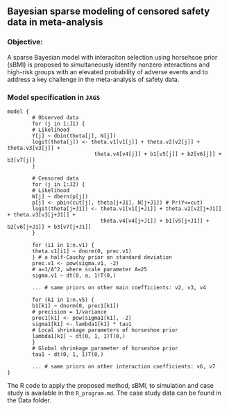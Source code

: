 ## Bayesian sparse modeling of censored safety data in meta-analysis


### Objective:
A sparse Bayesian model with interaciton selection using horsehsoe prior (sBMI) is proposed to simultaneously identify nonzero interactions and high-risk groups with an elevated probability of adverse events and to address a key challenge in the meta-analysis of safety data.

### Model specification in ``JAGS``
```
model {
        # Observed data
        for (j in 1:J1) {
        # Likelihood
        Y[j] ~ dbin(theta[j], N[j])
        logit(theta[j]) <- theta.v1[v1[j]] + theta.v2[v2[j]] + theta.v3[v3[j]] +
                            theta.v4[v4[j]] + b1[v5[j]] + b2[v6[j]] + b3[v7[j]]
        }
        
        # Censored data
        for (j in 1:J2) {
        # Likelihood
        W[j] ~ dbern(p[j])
        p[j] <- pbin(cut[j], theta[j+J1], N[j+J1]) # Pr(Y<=cut)
        logit(theta[j+J1]) <- theta.v1[v1[j+J1]] + theta.v2[v2[j+J1]] + theta.v3[v3[j+J1]] +
                              theta.v4[v4[j+J1]] + b1[v5[j+J1]] + b2[v6[j+J1]] + b3[v7[j+J1]]
        }
        
        for (i1 in 1:n.v1) {
        theta.v1[i1] ~ dnorm(0, prec.v1)
        } # a half-Cauchy prior on standard deviation
        prec.v1 <- pow(sigma.v1, -2)
        # a=1/A^2, where scale parameter A=25
        sigma.v1 ~ dt(0, a, 1)T(0,)
        
        ... # same priors on other main coefficients: v2, v3, v4
        
        for (k1 in 1:n.v5) {
        b1[k1] ~ dnorm(0, prec1[k1])
        # precision = 1/variance
        prec1[k1] <- pow(sigma1[k1], -2)
        sigma1[k1] <- lambda1[k1] * tau1
        # Local shrinkage parameters of horseshoe prior
        lambda1[k1] ~ dt(0, 1, 1)T(0,)
        }
        # Global shrinkage parameter of horseshoe prior
        tau1 ~ dt(0, 1, 1)T(0,)
        
        ... # same priors on other interaction coefficients: v6, v7
}

```
The R code to apply the proposed method, sBMI, to simulation and case study is available in the ``R_program.md``. The case study data can be found in the Data folder.
